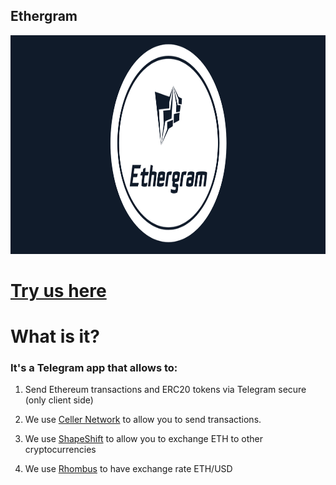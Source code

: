 ## Ethergram

<img src="https://raw.githubusercontent.com/button-tech/hackathon-eth-denver/master/general/ethergram-wide.png" alt="" data-canonical-src="https://raw.githubusercontent.com/button-tech/hackathon-eth-denver/master/general/ethergram-wide.png" height="350" />

# [Try us here](https://t.me/ethergram_bot)

# What is it?

### It's a Telegram app that allows to:
1.  Send Ethereum transactions and ERC20 tokens via Telegram secure (only client side)

2. We use [Celler Network](https://medium.com/celer-network/celer-network-lets-buidl-scalable-dapps-at-ethdenver-8c3d54e8926f) to allow you to send transactions.

3. We use [ShapeShift](https://shapeshift.io/#/coins) to allow you to exchange ETH to other cryptocurrencies

4. We use [Rhombus](https://kauri.io/article/74ed99544dc34542afccb51ac7532d3f/v3/rhombus-sponsor-bounty-at-ethdenver-2019!) to have exchange rate ETH/USD
